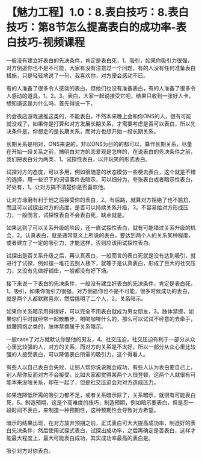 # 【魅力工程】1.0：8.表白技巧：8.表白技巧：第8节怎么提高表白的成功率-表白技巧-视频课程

一般没有建立好表白的先决条件，肯定是表白死，1。吸引，如果你吸引力很强，对方倒追你也不是不可能，大家有没有注意过一个问题，有的人没有任何准备表白措施，只是轻轻地说了一句，我喜欢你，对方便会感动不已。

有的人准备了很多令人感动的表白，但他们也没有准备表白，有的人准备了很多令人感动的道具，1。2。3。表白，大家一起说接受它吧，结果只收到一张好人卡，想知道这是为什么吗，首先得说一下。

约会夜店游戏速推这类的，不能表白，不然本来晚上会和你ONS的人，很有可能就没戏了，如果你是打算和对方发展长期关系，才需要考虑是否可以表白，所以先决条件是，你想走的是长期关系，而对方也想开始一段长期关系。

长期关系是相对，ONS来说的，非以ONS为目的的都可以，算作长期关系，尽量在开始一段关系之前，搞明白对方的恋爱观是怎样的，在说表白的先决条件之前，我们把表白分为两类，1。试探性表白，以开玩笑的形式表白。

试探对方的态度，可以多用，例如很随意的状态模仿一些梗去表白，这个就是不错的选择，用一些识下的词语事件去暗示，可以细分为，夸张表白或者暗示性表白，好处有，1。让对方搞不清楚你是否喜欢他。

让对方琢磨有利于他之后接受你的表白，2。有后路，就算对方拒绝了也不尴尬，而且可以试探出对方的态度，是否可以持续关系升级，3。不容易给对方形成压力，一般而言，试探性表白不会表白死，缺点就是。

如果达到了可以关系升级的阶段，还一直试探性表白，就有可能错过关系升级的机会，2。认真表白，就是通常意义上所说的表白，要达到两个人的关系某种程度，或者建立了一定的吸引力，才能这样，否则应该用试探性表白。

试探出是否关系升级之后，再认真表白，一般而言的表白死就是没有达到吸引，就进行了试探，例如摆一堆花去别人楼下，就等于是认真表白，形成了巨大的社交压力，又没有先做好铺垫，一般都没有好下场。

接下来说一下表白的先决条件，一般没有建立好表白的先决条件，肯定是表白死，1。吸引，如果你吸引力很强，对方倒追你也不是不可能，很多时候成功的表白，就是两个人都默默喜欢，然后挑明了二个人，2。关系暗示。

如果你关系暗示用得很好，可以完全不用表白就成为男女朋友，3。肢体禁挪，如果你们平时就经常一起散散步，喝喝咖啡什么的，那么可以试试不经意的去牵手，拢腰拥抱之类的，肢体禁挪属于关系暗示。

一般case了对方就默认你是他的男友，4。社交压迫，社交压迫有利于一部分从众心里比较强的人，对方的关系，而对方的关系是不太好，所以一部分从众心里比较强的人接受表白，可以降低表白所需的吸引力，这个得看人。

有些人以自己表白会失败，让别人帮你说说就会成功，有些人认为表白要自己上，别人帮你反而对方不会接受，比如大家都觉得某两个人很登顿，这两个人就很有可能本来没啥关系，却在一起了，但是社交压迫会对对方造成压力。

如果连降低所需的吸引力都不足，或者关系暗示除了，关系暗示，就很有可能表白死，5。制造预期，这是个高难度的技巧，制造预期，例如暗示要表白，但是忍一段时间不表白，来制造一种预期性，这种预期性会导致对方希望。

暗示的结果出现，在对方放弃预期之前，正式表白可大大提高成功率，制造好的表白先决条件，然后使用试探式表白，试探出成功率，之后再确定是否表白，这样才能最大程度上，最大可能表白成功，其实成功率最高的表白是。

吸引对方对你表白。